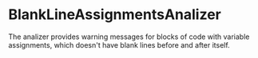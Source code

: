 # BlankLineAssignmentsAnalizer
The analizer provides warning messages for blocks of code with variable assignments, which doesn't have blank lines before and after itself.
